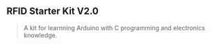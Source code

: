 ## RFID Starter Kit V2.0

> A kit for learnning Arduino with C programming and electronics knowledge.
